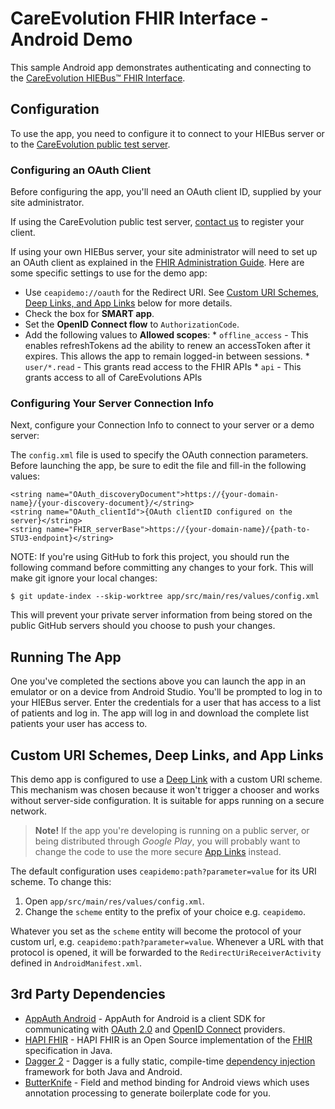 # CareEvolution FHIR Interface - Android Demo

This sample Android app demonstrates authenticating and connecting to the [CareEvolution HIEBus&trade; FHIR Interface](https://fhir.docs.careevolution.com).

## Configuration

To use the app, you need to configure it to connect to your HIEBus server or to the [CareEvolution public test server](https://fhir.docs.careevolution.com/overview/test_server.html).

### Configuring an OAuth Client

Before configuring the app, you'll need an OAuth client ID, supplied by your site administrator.  

If using the CareEvolution public test server, [contact us](https://fhir.docs.careevolution.com/help.html) to register your client.

If using your own HIEBus server, your site administrator will need to set up an OAuth client as explained in the [FHIR Administration Guide](https://fhir.docs.careevolution.com/config/authentication.html).  Here are some specific settings to use for the demo app:

* Use `ceapidemo://oauth` for the Redirect URI. See [Custom URI Schemes, Deep Links, and App Links](#custom-uri-schemes-deep-links-and-app-links) below for more details.
* Check the box for **SMART app**.
* Set the **OpenID Connect flow** to `AuthorizationCode`.
* Add the following values to **Allowed scopes**:
      * `offline_access` - This enables refreshTokens ad the ability to renew an accessToken after it expires. This allows the app to remain logged-in between sessions.
      * `user/*.read` - This grants read access to the FHIR APIs
      * `api` - This grants access to all of CareEvolutions APIs

### Configuring Your Server Connection Info

Next, configure your Connection Info to connect to your server or a demo server:

The `config.xml` file is used to specify the OAuth connection parameters.  Before launching the app, be sure to edit the file and fill-in the following values:

```
<string name="OAuth_discoveryDocument">https://{your-domain-name}/{your-discovery-document}/</string>
<string name="OAuth_clientId">{OAuth clientID configured on the server}</string>
<string name="FHIR_serverBase">https://{your-domain-name}/{path-to-STU3-endpoint}</string>
```

NOTE: If you're using GitHub to fork this project, you should run the following command before committing any changes to your fork.  This will make git ignore your local changes:

```
$ git update-index --skip-worktree app/src/main/res/values/config.xml
```

This will prevent your private server information from being stored on the public GitHub servers should you choose to push your changes.

## Running The App

One you've completed the sections above you can launch the app in an emulator or on a device from Android Studio. You'll be prompted to log in to your HIEBus server. Enter the credentials for a user that has access to a list of patients and log in. The app will log in and download the complete list patients your user has access to.

## Custom URI Schemes, Deep Links, and App Links

This demo app is configured to use a [Deep Link](https://developer.android.com/training/app-links/#app-links-vs-deep-links) with a custom URI scheme.  This mechanism was chosen because it won't trigger a chooser and works without server-side configuration.  It is suitable for apps running on a secure network.

> **Note!** If the app you're developing is running on a public server, or being distributed through *Google Play*, you will probably want to change the code to use the more secure [App Links](https://developer.android.com/training/app-links/#add-app-links) instead.

The default configuration uses `ceapidemo:path?parameter=value` for its URI scheme.  To change this:

1. Open `app/src/main/res/values/config.xml`.
2. Change the `scheme` entity to the prefix of your choice e.g. `ceapidemo`.

Whatever you set as the `scheme` entity will become the protocol of your custom url, e.g. `ceapidemo:path?parameter=value`.  Whenever a URL with that protocol is opened, it will be forwarded to the `RedirectUriReceiverActivity` defined in `AndroidManifest.xml`.

## 3rd Party Dependencies

* [AppAuth Android](https://github.com/openid/AppAuth-Android) - AppAuth for Android is a client SDK for communicating with [OAuth 2.0](https://tools.ietf.org/html/rfc6749) and [OpenID Connect](http://openid.net/specs/openid-connect-core-1_0.html) providers.
* [HAPI FHIR](http://hapifhir.io/) - HAPI FHIR is an Open Source implementation of the [FHIR](https://www.hl7.org/fhir/) specification in Java.
* [Dagger 2](https://google.github.io/dagger/) - Dagger is a fully static, compile-time [dependency injection](https://en.wikipedia.org/wiki/Dependency_injection) framework for both Java and Android.
* [ButterKnife](http://jakewharton.github.io/butterknife/) - Field and method binding for Android views which uses annotation processing to generate boilerplate code for you.
